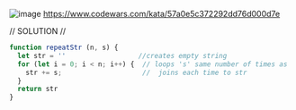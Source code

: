 ![image](https://github.com/user-attachments/assets/3d49de17-1e6e-475c-b0bf-7cc4af07d712)
https://www.codewars.com/kata/57a0e5c372292dd76d000d7e 

// SOLUTION //
```javascript
function repeatStr (n, s) {
  let str = ''                  //creates empty string
  for (let i = 0; i < n; i++) {  // loops 's' same number of times as 'n'
    str += s;                    //  joins each time to str
  }
  return str
}
```
